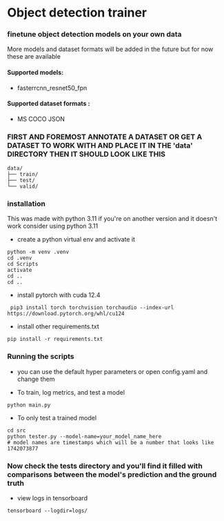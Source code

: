 # Object detection trainer

### finetune object detection models on your own data

More models and dataset formats will be added in the future but for now these are available

#### Supported models:

- fasterrcnn_resnet50_fpn

#### Supported dataset formats :

- MS COCO JSON

### FIRST AND FOREMOST ANNOTATE A DATASET OR GET A DATASET TO WORK WITH AND PLACE IT IN THE 'data' DIRECTORY THEN IT SHOULD LOOK LIKE THIS

```
data/
├── train/
├── test/
└── valid/
```

### installation

This was made with python 3.11 if you're on another version and it doesn't work consider using python 3.11

- create a python virtual env and activate it

```
python -m venv .venv
cd .venv
cd Scripts
activate
cd ..
cd ..
```

- install pytorch with cuda 12.4

```
 pip3 install torch torchvision torchaudio --index-url https://download.pytorch.org/whl/cu124
```

- install other requirements.txt

```
pip install -r requirements.txt
```

### Running the scripts

- you can use the default hyper parameters or open config.yaml and change them

- To train, log metrics, and test a model

```
python main.py
```

- To only test a trained model

```
cd src
python tester.py --model-name=your_model_name_here
# model names are timestamps which will be a number that looks like 1742073877
```

### Now check the tests directory and you'll find it filled with comparisons between the model's prediction and the ground truth 

- view logs in tensorboard

```
tensorboard --logdir=logs/
```
